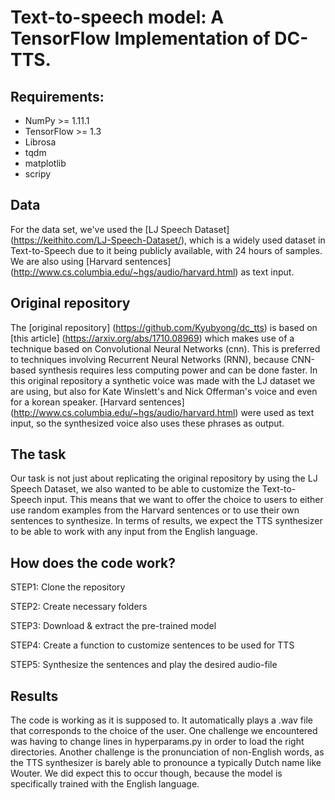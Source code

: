 # Text-to-speech model: A TensorFlow Implementation of DC-TTS.



## Requirements:

* NumPy >= 1.11.1
* TensorFlow >= 1.3
* Librosa
* tqdm
* matplotlib
* scripy

## Data

For the data set, we've used the [LJ Speech Dataset] (https://keithito.com/LJ-Speech-Dataset/), which is a widely used dataset in Text-to-Speech due to it being publicly available, with 24 hours of samples. We are also using [Harvard sentences] (http://www.cs.columbia.edu/~hgs/audio/harvard.html) as text input.

## Original repository

The [original repository] (https://github.com/Kyubyong/dc_tts) is based on [this article] (https://arxiv.org/abs/1710.08969) which makes use of a technique based on Convolutional Neural Networks (cnn). This is preferred to techniques involving Recurrent Neural Networks (RNN), because CNN-based synthesis requires less computing power and can be done faster. In this original  repository a synthetic voice was made with the LJ dataset we are using, but also for Kate Winslett's and Nick Offerman's voice and even for a korean speaker. [Harvard sentences] (http://www.cs.columbia.edu/~hgs/audio/harvard.html) were used as text input, so the synthesized voice also uses these phrases as output.

## The task

Our task is not just about replicating the original repository by using the LJ Speech Dataset, we also wanted to be able to customize the Text-to-Speech input. This means that we want to offer the choice to users to either use random examples from the Harvard sentences or to use their own sentences to synthesize. In terms of results, we expect the TTS synthesizer to be able to work with any input from the English language.

## How does the code work?

STEP1: Clone the repository

STEP2: Create necessary folders

STEP3: Download & extract the pre-trained model

STEP4: Create a function to customize sentences to be used for TTS

STEP5: Synthesize the sentences and play the desired audio-file

## Results

The code is working as it is supposed to. It automatically plays a .wav file that corresponds to the choice of the user. One challenge we encountered was having to change lines in hyperparams.py in order to load the right directories. Another challenge is the pronunciation of non-English words, as the TTS synthesizer is barely able to pronounce a typically Dutch name like Wouter. We did expect this to occur though, because the model is specifically trained with the English language.



